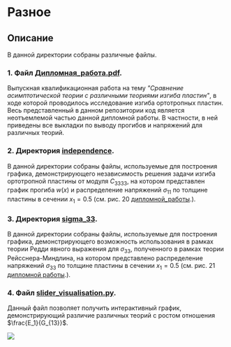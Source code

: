 # Разное

## Описание
В данной директории собраны различные файлы.

### 1. Файл [Дипломная_работа.pdf](Дипломная_работа.pdf).

Выпускная квалификационная работа на тему *"Сравнение асимптотической теории с различными теориями изгиба пластин"*, в 
ходе которой проводилось исследование изгиба ортотропных пластин. Весь представленный в данном репозитории код является 
неотъемлемой частью данной дипломной работы. В частности, в ней приведены все выкладки по выводу прогибов и
напряжений для различных теорий.

### 2. Директория [independence](independence).

В данной директории собраны файлы, используемые для построения графика, демонстрирующего независимость решения задачи 
изгиба ортотропной пластины от модуля $C_{3333}$, на котором представлен график прогиба $w(x)$ и распределение
напряжений $\sigma_{11}$  по толщине пластины в сечении $x_1 = 0.5$
(см. рис. 20 [дипломной_работы](Дипломная_работа.pdf).).

### 3. Директория [sigma_33](sigma_33).

В данной директории собраны файлы, используемые для построения графика, демонстрирующего возможность использования
в рамках теории Редди явного выражения для $\sigma_{33}$, полученного в рамках теории Рейсснера-Миндлина,
на котором представлено распределение напряжений $\sigma_{33}$ по толщине пластины в сечении $x_1 = 0.5$
(см. рис. 21 [дипломной работы](Дипломная_работа.pdf).).

### 4. Файл [slider_visualisation.py](slider_visualisation.py).

Данный файл позволяет получить интерактивный график, демонстрирующий различие различных теорий с ростом отношения
$\frac{E_1}{G_{13}}$.

<img src="https://github.com/mrdhnv/Images/blob/main/Others/Plate_bending.gif">
